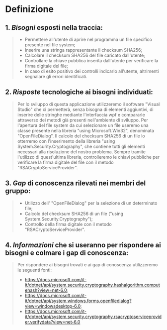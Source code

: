 # Definizione

## 1. *Bisogni* esposti nella traccia:
> - Permettere all'utente di aprire nel programma un file specifico presente nel file system;
> - Inserire una stringa rappresentante il checksum SHA256;
> - Calcolare il checksum SHA256 del file caricato dall'utente;
> - Controllare la chiave pubblica inserita dall'utente per verificare la firma digitale del file;
> - In caso di esito positivo dei controlli indicarlo all'utente, altrimenti segnalare gli errori identificati.

## 2. *Risposte* tecnologiche ai bisogni individuati:
> Per lo sviluppo di questa applicazione utilizzeremo il software "Visual Studio" che ci permetterà, senza bisogna di elementi aggiuntivi, di inserire  delle stringhe mediante l'interfaccia wpf e compararle attraverso dei metodi già presenti nell'ambiente di sviluppo.
> Per l'apertura del file system da cui selezionare un file useremo una classe presente nella libreria "using Microsoft.Win32", denominata "OpenFileDialog".
> Il calcolo del checksum SHA256 di un file lo otterremo con l'inserimento della libreria "using System.Security.Cryptography", che contiene tutti gli elementi necessari alla risoluzione del nostro problema.
> Sempre tramite l'utilizzo di quest'ultima libreria, controlleremo le chiavi pubbliche per verificare la firma digitale del file con il metodo "RSACryptoServiceProvider".


## 3. *Gap* di conoscenza rilevati nei membri del gruppo:
> - Utilizzo dell' "OpenFileDialog" per la selezione di un determinato file;
> - Calcolo del checksum SHA256 di un file ("using System.Security.Cryptography");
> - Controllo della firma digitale con il metodo "RSACryptoServiceProvider".


## 4. *Informazioni* che si useranno per rispondere ai bisogni e colmare i gap di conoscenza:
> Per rispondere ai bisogni trovati e ai gap di conoscenza utilizzeremo le seguenti fonti:
> - https://docs.microsoft.com/it-it/dotnet/api/system.security.cryptography.hashalgorithm.computehash?view=net-6.0;
> - https://docs.microsoft.com/it-it/dotnet/api/system.windows.forms.openfiledialog?view=windowsdesktop-6.0;
> - https://docs.microsoft.com/it-it/dotnet/api/system.security.cryptography.rsacryptoserviceprovider.verifydata?view=net-6.0


